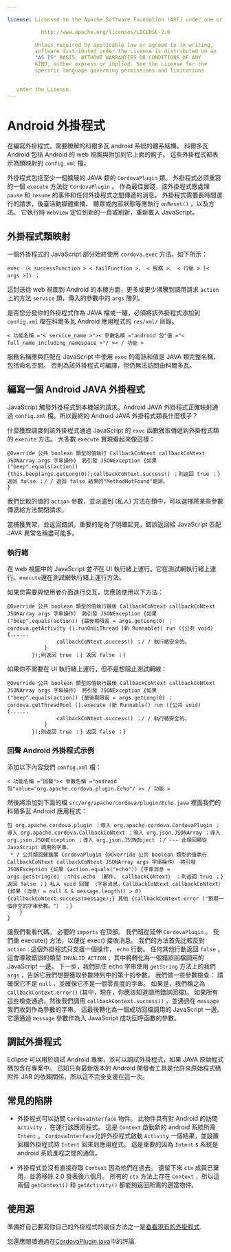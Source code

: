 ```yaml
---

license: Licensed to the Apache Software Foundation (ASF) under one or more contributor license agreements. See the NOTICE file distributed with this work for additional information regarding copyright ownership. The ASF licenses this file to you under the Apache License, Version 2.0 (the "License"); you may not use this file except in compliance with the License. You may obtain a copy of the License at

           http://www.apache.org/licenses/LICENSE-2.0
    
         Unless required by applicable law or agreed to in writing,
         software distributed under the License is distributed on an
         "AS IS" BASIS, WITHOUT WARRANTIES OR CONDITIONS OF ANY
         KIND, either express or implied. See the License for the
         specific language governing permissions and limitations
    

   under the License.
---
```


# Android 外掛程式

在編寫外掛程式，需要瞭解的科爾多瓦 android 系統的體系結構。 科爾多瓦 Android 包括 Android 的 web 視圖與附加到它上面的鉤子。 這些外掛程式都表示為類映射的 `config.xml` 檔。

外掛程式包括至少一個擴展的 JAVA 類的 `CordovaPlugin` 類。 外掛程式必須重寫的一個 `execute` 方法從 `CordovaPlugin` 。 作為最佳實踐，該外掛程式應處理 `pause` 和 `resume` 的事件和任何外掛程式之間傳遞的消息。 外掛程式需要長時間運行的請求，後臺活動媒體重播、 聽眾或內部狀態等應執行 `onReset()` ，以及方法。 它執行時 `WebView` 定位到新的一頁或刷新，重新載入 JavaScript。

## 外掛程式類映射

一個外掛程式的 JavaScript 部分始終使用 `cordova.exec` 方法，如下所示：

    exec （< successFunction > < failFunction >、 < 服務 >、 < 行動 > [< args >]) ；
    

這封送從 web 視圖到 Android 的本機方面，更多或更少沸騰到調用請求 `action` 上的方法 `service` 類，傳入的參數中的 `args` 陣列。

是否您分發你的外掛程式作為 JAVA 檔或一罐，必須將該外掛程式添加到 `config.xml` 檔在科爾多瓦 Android 應用程式的 `res/xml/` 目錄。

    < 功能名稱 ="< service_name >">< 參數名稱 ="android 包"值 ="< full_name_including_namespace >"/ >< / 功能 >
    

服務名稱應與匹配在 JavaScript 中使用 `exec` 的電話和值是 JAVA 類完整名稱，包括命名空間。 否則為該外掛程式可編譯，但仍無法訪問由科爾多瓦。

## 編寫一個 Android JAVA 外掛程式

JavaScript 觸發外掛程式到本機端的請求。Android JAVA 外掛程式正確映射通過 `config.xml` 檔。所以最終的 Android JAVA 外掛程式類長什麼樣子？

什麼獲取調度到該外掛程式通過 JavaScript 的 `exec` 函數獲取傳遞到外掛程式類的 `execute` 方法。 大多數 `execute` 實現看起來像這樣：

    @Override 公共 boolean 類型的值執行 CallbackCoNtext callbackCoNtext JSONArray args 字串操作） 將引發 JSONException {如果 ("beep".equals(action)) {this.beep(args.getLong(0));callbackCoNtext.success() ；則返回 true ；} 返回 false ；/ / 返回 false 結果的"MethodNotFound"錯誤。
    }
    

我們比較的值的 `action` 參數，並派遣到 (私人) 方法在類中，可以選擇將某些參數傳遞給方法關閉請求。

當捕獲異常，並返回錯誤，重要的是為了明確起見，錯誤返回給 JavaScript 匹配 JAVA 異常名稱盡可能多。

### 執行緒

在 web 視圖中的 JavaScript 並*不*在 UI 執行緒上運行。它在測試網執行緒上運行。`execute`還在測試網執行緒上運行方法。

如果您需要與使用者介面進行交互，您應該使用以下方法：

    @Override 公共 boolean 類型的值執行最後 CallbackCoNtext callbackCoNtext JSONArray args 字串操作） 將引發 JSONException {如果 ("beep".equals(action)) {最後期限長 = args.getLong(0) ；cordova.getActivity ().runOnUiThread (新 Runnable() run ({公共 void) {......
                    callbackCoNtext.success() ；/ / 執行緒安全的。
                }
            });則返回 true ；} 返回 false ；}
    

如果你不需要在 UI 執行緒上運行，但不是想阻止測試網線：

    @Override 公共 boolean 類型的值執行最後 CallbackCoNtext callbackCoNtext JSONArray args 字串操作） 將引發 JSONException {如果 ("beep".equals(action)) {最後期限長 = args.getLong(0) ；cordova.getThreadPool ().execute (新 Runnable() run ({公共 void) {......
                    callbackCoNtext.success() ；/ / 執行緒安全的。
                }
            });則返回 true ；} 返回 false ；}
    

### 回聲 Android 外掛程式示例

添加以下內容我們 `config.xml` 檔：

    < 功能名稱 ="回聲">< 參數名稱 ="android 包"value="org.apache.cordova.plugin.Echo"/ >< / 功能 >
    

然後將添加到下面的檔 `src/org/apache/cordova/plugin/Echo.java` 裡面我們的科爾多瓦 Android 應用程式：

    包 org.apache.cordova.plugin ；導入 org.apache.cordova.CordovaPlugin ；導入 org.apache.cordova.CallbackCoNtext ；導入 org.json.JSONArray ；導入 org.json.JSONException ；導入 org.json.JSONObject ；/ --- 此類回顯從 JavaScript 調用的字串。
     * / 公共類回聲擴展 CordovaPlugin {@Override 公共 boolean 類型的值執行 CallbackCoNtext callbackCoNtext JSONArray args 字串操作） 將引發 JSONException {如果 (action.equals("echo")) {字串消息 = args.getString(0) ；this.echo （郵件、 callbackCoNtext） ；則返回 true ；} 返回 false ；} 私人 void 回聲 （字串消息，CallbackCoNtext callbackCoNtext） {如果 (消息! = null & & message.length() > 0) {callbackCoNtext.success(message);} 其他 {callbackCoNtext.error ("預期一個非空的字串參數。"） ；}
        }
    }
    

讓我們看看代碼。 必要的 `imports` 在頂部。 我們班從延伸 `CordovaPlugin` 。 我們重 execute() 方法，以便從 exec() 接收消息。 我們的方法首先比較反對 `action` : 這個外掛程式只支援一個操作， `echo` 行動。 任何其他行動返回 `false` ，這會導致錯誤的類型 `INVALID_ACTION` ，其中將轉化為一個錯誤回檔調用的 JavaScript 一邊。 下一步，我們抓住 echo 字串使用 `getString` 方法上的我們 `args` ，告訴它我們想要獲取參數陣列中的第十的參數。 我們做一些參數檢查： 請確保它不是 `null` ，並確保它不是一個零長度的字串。 如果是，我們稱之為 `callbackContext.error()` (其中，現在，你應該知道調用錯誤回檔)。 如果所有這些檢查通過，然後我們調用 `callbackContext.success()` ，並通過在 `message` 我們收到作為參數的字串。 這最後轉化為一個成功回檔調用的 JavaScript 一邊。 它還通過 `message` 參數作為入 JavaScript 成功回呼函數的參數。

## 調試外掛程式

Eclipse 可以用於調試 Android 專案，並可以調試外掛程式，如果 JAVA 原始程式碼包含在專案中。 已知只有最新版本的 Android 開發者工具是允許來原始程式碼附件 JAR 的依賴關係，所以這不完全支援在這一次。

## 常見的陷阱

*   外掛程式可以訪問 `CordovaInterface` 物件。 此物件具有對 Android 的訪問 `Activity` ，在運行該應用程式。 這是 `Context` 啟動新的 android 系統所需 `Intent` 。 `CordovaInterface`允許外掛程式啟動 `Activity` 一個結果，並設置回檔外掛程式時 `Intent` 回來到應用程式。 這是重要的因為 `Intent` s 系統是 android 系統進程之間的通信。

*   外掛程式並沒有直接存取 `Context` 因為他們在過去。 遺留下來 `ctx` 成員已棄用，並將移除 2.0 發表後六個月。 所有的 `ctx` 方法上存在 `Context` ，所以這兩個 `getContext()` 和 `getActivity()` 都能夠返回所需的適當物件。

## 使用源

準備好自己要寫你自己的外掛程式的最佳方法之一是[看看現有的外掛程式][1].

 [1]: https://github.com/apache/cordova-android/tree/master/framework/src/org/apache/cordova

您還應閱讀通過在[CordovaPlugin.java][2]中的評論.

 [2]: https://github.com/apache/cordova-android/blob/master/framework/src/org/apache/cordova/CordovaPlugin.java
